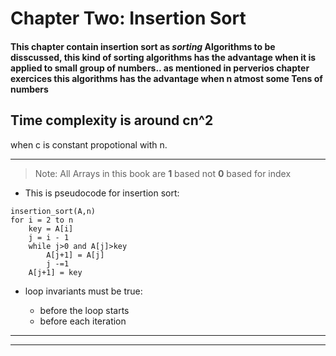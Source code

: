 # Chapter Two: Insertion Sort
#### This chapter contain insertion sort as *sorting* Algorithms to be disscussed, this kind of sorting algorithms has the advantage when  it is applied to small group of numbers.. as mentioned in perverios chapter exercices this algorithms has the advantage when __n atmost some Tens of numbers__
## Time complexity is around  __cn^2__ 
when c is constant propotional with n.


---
>Note: All Arrays in this book are __1__ based not __0__ based for index
- This is pseudocode for insertion sort:
```
insertion_sort(A,n)
for i = 2 to n
    key = A[i]
    j = i - 1
    while j>0 and A[j]>key
        A[j+1] = A[j]
        j -=1
    A[j+1] = key

```
- loop invariants must be true:

    - before the loop starts
    - before each iteration 
---
---